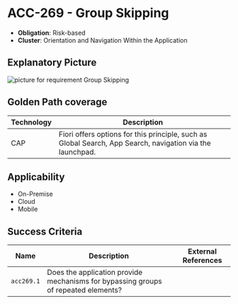 # ACC-269 - Group Skipping

- **Obligation**: Risk-based
- **Cluster**: Orientation and Navigation Within the Application


## Explanatory Picture
![picture for requirement Group Skipping](../../pictures/acc269-eyecatcher.png "picture for requirement Group Skipping")


## Golden Path coverage

| Technology | Description | 
| ----- | ---------- | 
| CAP | Fiori offers options for this principle, such as Global Search, App Search, navigation via the launchpad. | |



## Applicability

- On-Premise
- Cloud
- Mobile



## Success Criteria

| Name | Description | External References |
| ----- | ---------- | ------------------- |
| `acc269.1` | Does the application provide mechanisms for bypassing groups of repeated elements?  | |

